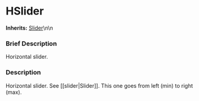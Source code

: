#  HSlider  
**Inherits:** [Slider](class_slider)\\n\\n
###  Brief Description  
Horizontal slider.

###  Description  
Horizontal slider. See [[slider|Slider]]. This one goes from left (min) to right (max).
